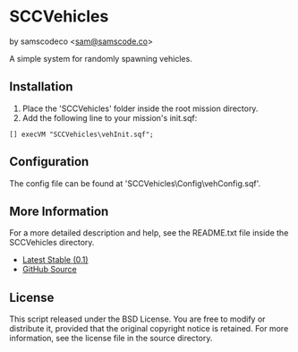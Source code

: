 # SCCVehicles
by samscodeco &lt;[sam@samscode.co](mailto:sam@samscode.co)&gt;

A simple system for randomly spawning vehicles.

## Installation

1. Place the 'SCCVehicles' folder inside the root mission directory.
2. Add the following line to your mission's init.sqf: 

```
[] execVM "SCCVehicles\vehInit.sqf";
```

## Configuration

The config file can be found at 'SCCVehicles\Config\vehConfig.sqf'.

## More Information

For a more detailed description and help, see the README.txt file inside the SCCVehicles directory.

- [Latest Stable (0.1)](http://www.samscode.co/code/SCCVehicles-0.1.zip)
- [GitHub Source](https://github.com/samscodeco/SCCVehicles)

## License

This script released under the BSD License. You are free to modify or distribute it, provided that the original copyright notice is retained.
For more information, see the license file in the source directory.
